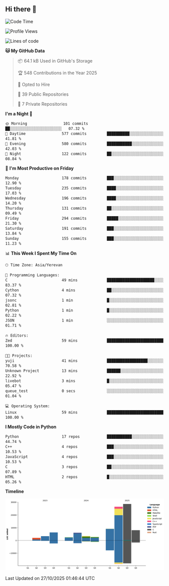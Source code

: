 ## Hi there 👋

<!--START_SECTION:waka-->
![Code Time](http://img.shields.io/badge/Code%20Time-1%2C309%20hrs%2056%20mins-blue)

![Profile Views](http://img.shields.io/badge/Profile%20Views-0-blue)

![Lines of code](https://img.shields.io/badge/From%20Hello%20World%20I%27ve%20Written-97.9%20thousand%20lines%20of%20code-blue)

**🐱 My GitHub Data** 

> 📦 64.1 kB Used in GitHub's Storage 
 > 
> 🏆 548 Contributions in the Year 2025
 > 
> 💼 Opted to Hire
 > 
> 📜 39 Public Repositories 
 > 
> 🔑 7 Private Repositories 
 > 
**I'm a Night 🦉** 

```text
🌞 Morning                101 commits         ██░░░░░░░░░░░░░░░░░░░░░░░   07.32 % 
🌆 Daytime                577 commits         ██████████░░░░░░░░░░░░░░░   41.81 % 
🌃 Evening                580 commits         ███████████░░░░░░░░░░░░░░   42.03 % 
🌙 Night                  122 commits         ██░░░░░░░░░░░░░░░░░░░░░░░   08.84 % 
```
📅 **I'm Most Productive on Friday** 

```text
Monday                   178 commits         ███░░░░░░░░░░░░░░░░░░░░░░   12.90 % 
Tuesday                  235 commits         ████░░░░░░░░░░░░░░░░░░░░░   17.03 % 
Wednesday                196 commits         ████░░░░░░░░░░░░░░░░░░░░░   14.20 % 
Thursday                 131 commits         ██░░░░░░░░░░░░░░░░░░░░░░░   09.49 % 
Friday                   294 commits         █████░░░░░░░░░░░░░░░░░░░░   21.30 % 
Saturday                 191 commits         ███░░░░░░░░░░░░░░░░░░░░░░   13.84 % 
Sunday                   155 commits         ███░░░░░░░░░░░░░░░░░░░░░░   11.23 % 
```


📊 **This Week I Spent My Time On** 

```text
🕑︎ Time Zone: Asia/Yerevan

💬 Programming Languages: 
C                        49 mins             █████████████████████░░░░   83.37 % 
Cython                   4 mins              ██░░░░░░░░░░░░░░░░░░░░░░░   07.32 % 
jsonc                    1 min               █░░░░░░░░░░░░░░░░░░░░░░░░   02.81 % 
Python                   1 min               █░░░░░░░░░░░░░░░░░░░░░░░░   02.22 % 
JSON                     1 min               ░░░░░░░░░░░░░░░░░░░░░░░░░   01.71 % 

🔥 Editors: 
Zed                      59 mins             █████████████████████████   100.00 % 

🐱‍💻 Projects: 
yuji                     41 mins             ██████████████████░░░░░░░   70.58 % 
Unknown Project          13 mins             ██████░░░░░░░░░░░░░░░░░░░   22.92 % 
livebot                  3 mins              █░░░░░░░░░░░░░░░░░░░░░░░░   05.47 % 
queue_test               0 secs              ░░░░░░░░░░░░░░░░░░░░░░░░░   01.04 % 

💻 Operating System: 
Linux                    59 mins             █████████████████████████   100.00 % 
```

**I Mostly Code in Python** 

```text
Python                   17 repos            ███████████░░░░░░░░░░░░░░   44.74 % 
C++                      4 repos             ███░░░░░░░░░░░░░░░░░░░░░░   10.53 % 
JavaScript               4 repos             ███░░░░░░░░░░░░░░░░░░░░░░   10.53 % 
C                        3 repos             ██░░░░░░░░░░░░░░░░░░░░░░░   07.89 % 
HTML                     2 repos             █░░░░░░░░░░░░░░░░░░░░░░░░   05.26 % 
```



**Timeline**

![Lines of Code chart](https://raw.githubusercontent.com/0xM4LL0C/0xM4LL0C/main/assets/bar_graph.png)


 Last Updated on 27/10/2025 01:46:44 UTC
<!--END_SECTION:waka-->
